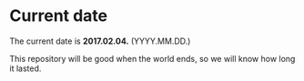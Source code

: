 # Current date

The current date is **2017.02.04.** (YYYY.MM.DD.)

This repository will be good when the world ends, so we will know how long it lasted.